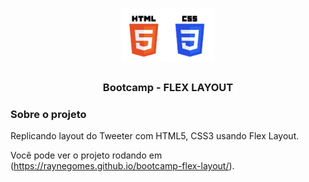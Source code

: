 <h1 align="center">
  <img src="/images/html5-css3.jpg" width="150px" alt="" >
 </h1>
 
<h3 align="center">
  Bootcamp - FLEX LAYOUT
</h3>

### Sobre o projeto
Replicando layout do Tweeter com HTML5, CSS3 usando Flex Layout.

Você pode ver o projeto rodando em (https://raynegomes.github.io/bootcamp-flex-layout/).
